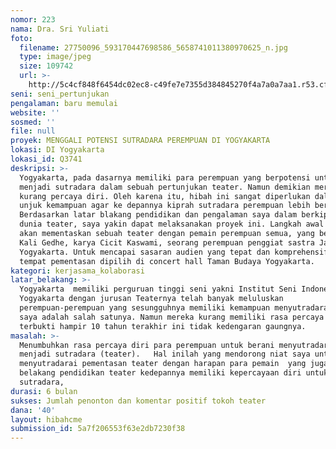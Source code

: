 ```yaml
---
nomor: 223
nama: Dra. Sri Yuliati
foto:
  filename: 27750096_593170447698586_5658741011380970625_n.jpg
  type: image/jpeg
  size: 109742
  url: >-
    http://5c4cf848f6454dc02ec8-c49fe7e7355d384845270f4a7a0a7aa1.r53.cf2.rackcdn.com/3d6da561-fa09-4d70-94be-ab780a4928e0/27750096_593170447698586_5658741011380970625_n.jpg
seni: seni_pertunjukan
pengalaman: baru memulai
website: ''
sosmed: ''
file: null
proyek: MENGGALI POTENSI SUTRADARA PEREMPUAN DI YOGYAKARTA
lokasi: DI Yogyakarta
lokasi_id: Q3741
deskripsi: >-
  Yogyakarta, pada dasarnya memiliki para perempuan yang berpotensi untuk
  menjadi sutradara dalam sebuah pertunjukan teater. Namun demikian mereka
  kurang percaya diri. Oleh karena itu, hibah ini sangat diperlukan dalam rangka
  unjuk kemampuan agar ke depannya kiprah sutradara perempuan lebih bergairah .
  Berdasarkan latar blakang pendidikan dan pengalaman saya dalam berkiprah di
  dunia teater, saya yakin dapat melaksanakan proyek ini. Langkah awal saya,
  akan mementaskan sebuah teater dengan pemain perempuan semua, yang berjudul
  Kali Gedhe, karya Cicit Kaswami, seorang perempuan penggiat sastra Jawa di
  Yogyakarta. Untuk mencapai sasaran audien yang tepat dan komprehensif, maka
  tempat pementasan dipilih di concert hall Taman Budaya Yogyakarta. 
kategori: kerjasama_kolaborasi
latar_belakang: >-
  Yogyakarta  memiliki perguruan tinggi seni yakni Institut Seni Indonesia
  Yogyakarta dengan jurusan Teaternya telah banyak meluluskan
  perempuan-perempuan yang sesungguhnya memiliki kemampuan menyutradarai, dan
  saya adalah salah satunya. Namun mereka kurang memiliki rasa percaya diri,
  terbukti hampir 10 tahun terakhir ini tidak kedengaran gaungnya. 
masalah: >-
  Menumbuhkan rasa percaya diri para perempuan untuk berani menyutradarai dan
  menjadi sutradara (teater).   Hal inilah yang mendorong niat saya untuk
  menyutradarai pementasan teater dengan harapan para pemain  yang juga berlatar
  belakang pendidikan teater kedepannya memiliki kepercayaan diri untuk menjadi
  sutradara, 
durasi: 6 bulan
sukses: Jumlah penonton dan komentar positif tokoh teater
dana: '40'
layout: hibahcme
submission_id: 5a7f206553f63e2db7230f38
---
```

